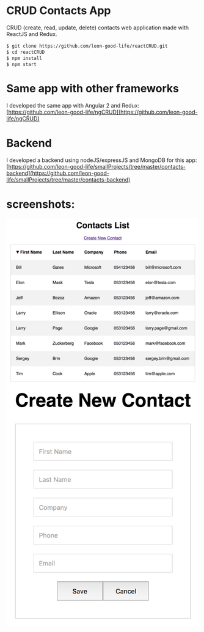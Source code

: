 # CRUD Contacts App
CRUD (create, read, update, delete) contacts web application made with ReactJS and Redux.

    $ git clone https://github.com/leon-good-life/reactCRUD.git
    $ cd reactCRUD
    $ npm install
    $ npm start

# Same app with other frameworks
I developed the same app with Angular 2 and Redux:
[https://github.com/leon-good-life/ngCRUD](https://github.com/leon-good-life/ngCRUD)

# Backend
I developed a backend using nodeJS/expressJS and MongoDB for this app:
[https://github.com/leon-good-life/smallProjects/tree/master/contacts-backend](https://github.com/leon-good-life/smallProjects/tree/master/contacts-backend)

# screenshots:
![screenshot1](screenshot1.png)
![screenshot2](screenshot2.png)
